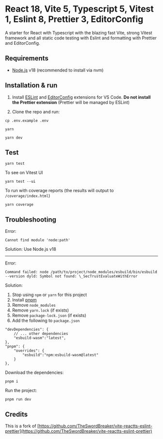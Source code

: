 # React 18, Vite 5, Typescript 5, Vitest 1, Eslint 8, Prettier 3, EditorConfig

A starter for React with Typescript with the blazing fast Vite, strong Vitest framework and all static code testing with Eslint and formatting with Prettier and EditorConfig.

## Requirements

- [Node.js](https://nodejs.org/) v18 (recommended to install via nvm)

## Installation & run

1. Install [ESLint](https://marketplace.visualstudio.com/items?itemName=dbaeumer.vscode-eslint) and [EditorConfig](https://marketplace.visualstudio.com/items?itemName=EditorConfig.EditorConfig) extensions for VS Code. **Do not install the Prettier extension** (Prettier will be managed by ESLint)

2. Clone the repo and run:

```
cp .env.example .env
```

```
yarn
```

```
yarn dev
```

## Test

```
yarn test
```

To see on Vitest UI

```
yarn test --ui
```

To run with coverage reports (the results will output to `/coverage/index.html`)

```
yarn coverage
```

## Troubleshooting

Error:

```
Cannot find module 'node:path'
```

Solution: Use Node.js v18

---

Error:

```
Command failed: node /path/to/project/node_modules/esbuild/bin/esbuild --version dyld: Symbol not found: \_SecTrustEvaluateWithError
```

Solution:

1. Stop using `npm` or `yarn` for this project
2. Install [pnpm](https://pnpm.io)
3. Remove `node_modules`
4. Remove `yarn.lock` (if exists)
5. Remove `package-lock.json` (if exists)
6. Add the following to `package.json`

```
"devDependencies": {
    // ... other dependencies
    "esbuild-wasm":"latest",
},
"pnpm": {
    "overrides": {
        "esbuild":"npm:esbuild-wasm@latest"
    }
},
```

Download the dependencies:

```
pnpm i
```

Run the project:

```
pnpm run dev
```

## Credits

This is a fork of [https://github.com/TheSwordBreaker/vite-reactts-eslint-prettier](https://github.com/TheSwordBreaker/vite-reactts-eslint-prettier)
